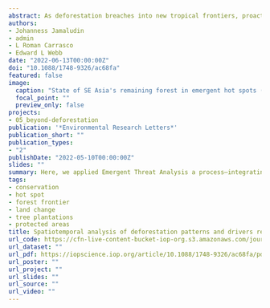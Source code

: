```yaml
---
abstract: As deforestation breaches into new tropical frontiers, proactive conservation strategies require a trifecta of information on where deforestation is accelerating (emergent), how drivers of deforestation vary spatiotemporally, and where to focus limited conservation resources in protecting the most integral yet threatened forested landscapes. Here we introduce Emergent Threat Analysis, a process integrating Emerging Hot Spot Analysis of deforestation, visual classification of deforestation outcomes over time, and spatial quantification of contemporary forest condition. We applied Emergent Threat Analysis to tropical Southeast Asia, a global epicentre of biodiversity threatened by deforestation. We found that emergent hot spots (EHS)—a subset of hot spots characterized by strong, recent, and clustered patterns of deforestation—accounted for 26.1% of total forest loss from 1992 to 2018, with deforestation within EHS proceeding at 2.5 times the regional rate of gross loss. Oil palm and rubber plantation expansion were the principal drivers of deforestation within EHS of insular and mainland SE Asia, respectively. Over the study period, oil palm shifted in importance from Sumatra and Sarawak to Papua and Kalimantan, whereas rubber became prominent in Cambodia and Tanintharyi from 2006 to 2015. As of 2019, more than 170000 km2 of SE Asia's remaining forest occurred within EHS, of which 21.7% was protected. High and medium-integrity forest constituted 19.2% and 49.1% of remaining EHS forest, respectively, but of these, 35.0% of high-integrity and 23.9% of medium-integrity EHS forest were protected. Because we anticipate that tree plantation expansion will continue to drive deforestation in SE Asia, significantly heightened protection is needed to secure the long-term preservation of high and medium-integrity forest, especially in highly contested forest frontier regions. Finally, as a flexible, integrated process, Emergent Threat Analysis is applicable to deforestation fronts across the global tropics.
authors:
- Johanness Jamaludin
- admin
- L Roman Carrasco
- Edward L Webb
date: "2022-06-13T00:00:00Z"
doi: "10.1088/1748-9326/ac68fa"
featured: false
image:
  caption: "State of SE Asia's remaining forest in emergent hot spots (EHS). Regional map (top) showing the amount of remaining 2018 ESA forest that occur inside and outside EHS, where each map unit is a 5 km circumradius hexagon (∼65 km2). Insets show the distribution of high, med (medium), and low integrity forest using the 2019 Forest Landscape Integrity Index (FLII) data for hot spots in (a) Papua, (b) Borneo, (c) Sulawesi, (d) Sumatra, (e) Tenasserim, and (f) southern Laos and central Vietnam."
  focal_point: ""
  preview_only: false
projects:
- 05_beyond-deforestation
publication: '*Environmental Research Letters*'
publication_short: ""
publication_types:
- "2"
publishDate: "2022-05-10T00:00:00Z"
slides: ""
summary: Here, we applied Emergent Threat Analysis a process—integrating Emerging Hot Spot Analysis of deforestation, visual classification of deforestation outcomes over time, and spatial quantification of contemporary forest condition—to tropical Southeast Asia, a global epicentre of biodiversity threatened by deforestation.
tags:
- conservation
- hot spot
- forest frontier
- land change
- tree plantations
- protected areas
title: Spatiotemporal analysis of deforestation patterns and drivers reveals emergent threats to tropical forest landscapes
url_code: https://cfn-live-content-bucket-iop-org.s3.amazonaws.com/journals/1748-9326/17/5/054046/revision2/erlac68fasupp1.docx?AWSAccessKeyId=AKIAYDKQL6LTV7YY2HIK&Expires=1655775151&Signature=TXKzcuP4Kl9WYv8UjVR7CowJ2io%3D
url_dataset: ""
url_pdf: https://iopscience.iop.org/article/10.1088/1748-9326/ac68fa/pdf
url_poster: ""
url_project: ""
url_slides: ""
url_source: ""
url_video: ""
---
```

<div data-badge-details="right" data-badge-type="medium-donut" data-doi="10.1088/1748-9326/ac68fa" data-hide-no-mentions="true" class="altmetric-embed"></div>

<span class="__dimensions_badge_embed__" data-doi="10.1088/1748-9326/ac68fa" data-legend="always"></span><script async src="https://badge.dimensions.ai/badge.js" charset="utf-8"></script>
